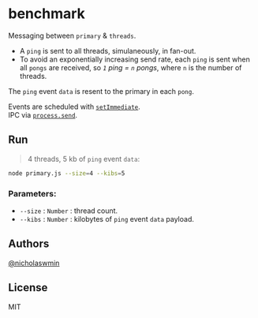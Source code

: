 # benchmark

Messaging between `primary` & `threads`.

- A `ping` is sent to all threads, simulaneously, in fan-out.
- To avoid an exponentially increasing send rate, each `ping` is sent when 
  all `pongs` are received, so *`1` ping = `n` pongs*, where `n` is the
  number of threads.

The `ping` event `data` is resent to the primary in each `pong`.

Events are scheduled with [`setImmediate`][setimmediate].  
IPC via [`process.send`][procsend].

## Run

> 4 threads, 5 kb of `ping` event `data`:

```bash
node primary.js --size=4 --kibs=5
```

### Parameters:

- `--size` : `Number` : thread count.
- `--kibs` : `Number` : kilobytes of `ping` event `data` payload.

## Authors

[@nicholaswmin][nicholaswmin]

## License 

MIT

[procsend]: https://nodejs.org/api/process.html#processsendmessage-sendhandle-options-callback
[setimmediate]: https://nodejs.org/en/learn/asynchronous-work/understanding-setimmediate

[nicholaswmin]: https://github.com/nicholaswmin
